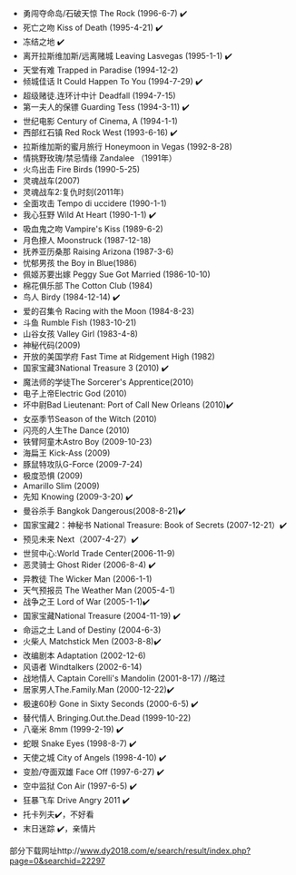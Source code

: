 * 勇闯夺命岛/石破天惊 The Rock (1996-6-7) ✔️
* 死亡之吻 Kiss of Death (1995-4-21) ✔️
* 冻结之地 ✔️
* 离开拉斯维加斯/远离赌城 Leaving Lasvegas (1995-1-1) ✔️
* 天堂有难 Trapped in Paradise (1994-12-2)
* 倾城佳话 It Could Happen To You (1994-7-29) ✔️
* 超级赌徒.连环计中计 Deadfall (1994-7-15)
* 第一夫人的保镖 Guarding Tess (1994-3-11) ✔️
* 世纪电影 Century of Cinema, A (1994-1-1)
* 西部红石镇 Red Rock West (1993-6-16) ✔️
* 拉斯维加斯的蜜月旅行 Honeymoon in Vegas (1992-8-28)
* 情挑野玫瑰/禁忌情缘 Zandalee （1991年）
* 火鸟出击 Fire Birds (1990-5-25)
* 灵魂战车(2007)
* 灵魂战车2:复仇时刻(2011年)
* 全面攻击 Tempo di uccidere (1990-1-1)
* 我心狂野 Wild At Heart (1990-1-1) ✔️
* 吸血鬼之吻 Vampire's Kiss (1989-6-2)
* 月色撩人 Moonstruck (1987-12-18)
* 抚养亚历桑那 Raising Arizona (1987-3-6)
* 忧郁男孩 the Boy in Blue(1986)
* 佩姬苏要出嫁 Peggy Sue Got Married (1986-10-10)
* 棉花俱乐部 The Cotton Club (1984)
* 鸟人 Birdy (1984-12-14) ✔️
* 爱的召集令 Racing with the Moon (1984-8-23)
* 斗鱼 Rumble Fish (1983-10-21)
* 山谷女孩 Valley Girl (1983-4-8)
* 神秘代码(2009)
* 开放的美国学府 Fast Time at Ridgement High (1982)
* 国家宝藏3National Treasure 3 (2010) ✔️
* 魔法师的学徒The Sorcerer's Apprentice(2010)
* 电子上帝Electric God (2010)
* 坏中尉Bad Lieutenant: Port of Call New Orleans (2010)✔️
* 女巫季节Season of the Witch (2010)
* 闪亮的人生The Dance (2010)
* 铁臂阿童木Astro Boy (2009-10-23)
* 海扁王 Kick-Ass (2009)
* 豚鼠特攻队G-Force (2009-7-24)
* 极度恐惧 (2009)
* Amarillo Slim (2009)
* 先知 Knowing (2009-3-20) ✔️
* 曼谷杀手 Bangkok Dangerous(2008-8-21)✔️
* 国家宝藏2：神秘书 National Treasure: Book of Secrets (2007-12-21）✔️
* 预见未来 Next（2007-4-27）✔️
* 世贸中心:World Trade Center(2006-11-9)
* 恶灵骑士 Ghost Rider (2006-8-4) ✔️
* 异教徒 The Wicker Man (2006-1-1)
* 天气预报员 The Weather Man (2005-4-1)
* 战争之王 Lord of War (2005-1-1)✔️
* 国家宝藏National Treasure (2004-11-19) ✔️
* 命运之土 Land of Destiny (2004-6-3)
* 火柴人 Matchstick Men (2003-8-8)✔️
* 改编剧本 Adaptation (2002-12-6)
* 风语者 Windtalkers (2002-6-14)
* 战地情人 Captain Corelli's Mandolin (2001-8-17) //略过
* 居家男人The.Family.Man (2000-12-22)✔️
* 极速60秒 Gone in Sixty Seconds (2000-6-5) ✔️
* 替代情人 Bringing.Out.the.Dead (1999-10-22)
* 八毫米 8mm (1999-2-19) ✔️
* 蛇眼 Snake Eyes (1998-8-7) ✔️
* 天使之城 City of Angels (1998-4-10) ✔️
* 变脸/夺面双雄 Face Off (1997-6-27) ✔️
* 空中监狱 Con Air (1997-6-5) ✔️
* 狂暴飞车 Drive Angry 2011 ✔️
* 托卡列夫✔️，不好看
* 末日迷踪 ✔️，亲情片

部分下载网址http://www.dy2018.com/e/search/result/index.php?page=0&searchid=22297
